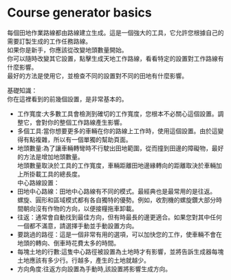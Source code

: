 # Course generator basics
  
每個田地作業路線都由路線建立生成。這是一個強大的工具，它允許您根據自己的需要訂製生成的工作任務路線。  
如果你是新手，你應該從改變地頭數量開始。  
你可以隨時改變其它設置，點擊生成天地工作路線，看看特定的設置對工作路線有什麼影響。  
最好的方法是使用它，並檢查不同的設置對不同的田地有什麼影響。  


  
基礎知識：  
你在這裡看到的前幾個設置，是非常基本的。  
- 工作寬度:大多數工具會檢測到確切的工作寬度，您根本不必關心這個設置。調整它，會對你的整個工作路線產生影響。  
- 多個工具:當你想要更多的車輛在你的路線上工作時，使用這個設置。由於這變得有點複雜，所以有一個單獨的幫助頁面。  
- 地頭數量:為了讓車輛轉彎時不行駛出田地範圍，從而撞到田邊的障礙物，最好的方法是增加地頭數量。  
地頭數量取決於工具的工作寬度，車輛距離田地邊緣轉向的距離取決於車輛加上所掛載工具的總長度。  
中心路線設置：  
- 田地中心路線：田地中心路線有不同的模式。最經典也是最常用的是往返。  
螺旋、圓形和區域模式都有各自獨特的優勢。例如，收割機的螺旋鑽大部分時間朝向沒有作物的方向，以便接糧拖車卸載。  
- 往返：通常會自動找到最佳方向，但有時最長的邊更適合。如果您對其中任何一個都不滿意，請選擇手動並手動設置方向。  
- 要跳過的路徑：這是一個非常有用的選項，可以加快您的工作，使車輛不會在地頭的轉向、倒車時花費太多的時間。  
- 每塊土地的行數:這隻中心路徑被設置為土地時才有影響，並將告訴生成器每塊土地應該有多少行。行越多，產生的土地就越少。  
- 方向角度:往返方向設置為手動時,該設置將影響生成方向。  


